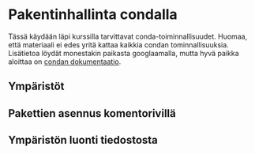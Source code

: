 # Pakentinhallinta condalla

Tässä käydään läpi kurssilla tarvittavat conda-toiminnallisuudet. Huomaa, että
materiaali ei edes yritä kattaa kaikkia condan tominnallisuuksia. Lisätietoa
löydät monestakin paikasta googlaamalla, mutta hyvä paikka aloittaa on
[condan dokumentaatio](https://docs.conda.io/projects/conda/en/latest/user-guide/tasks/manage-pkgs.html#).

## Ympäristöt

## Pakettien asennus komentorivillä

## Ympäristön luonti tiedostosta
